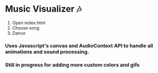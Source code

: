 # Music Visualizer 🎶

1. Open index.html
2. Choose song
3. Dance 


### Uses Javascript's canvas and AudioContext API to handle all animations and sound processing. 
### Still in progress for adding more custom colors and gifs
